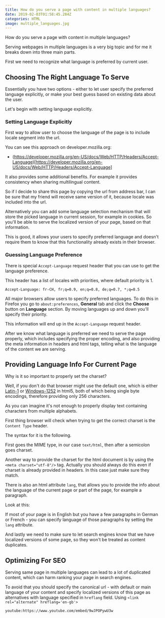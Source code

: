 ```yaml
---
title: How do you serve a page with content in multiple languages?
date: 2019-02-03T01:58:45.284Z
categories: HTML
image: multiple_languages.jpg
---
```


How do you serve a page with content in multiple languages?

Serving webpages in multiple languages is a very big topic and for me it breaks down into three main parts.

First we need to recognize what language is preferred by current user.

## Choosing The Right Language To Serve

Essentially you have two options - either to let user specify the preferred language explicitly, or make your best guess based on existing data about the user.

Let's begin with setting language explicitly.

### Setting Language Explicitly

First way to allow user to choose the language of the page is to include locale segment into the url.

You can see this approach on developer.mozilla.org:

* (https://developer.mozilla.org/en-US/docs/Web/HTTP/Headers/Accept-Language)[https://developer.mozilla.org/en-US/docs/Web/HTTP/Headers/Accept-Language]

It also provides some additional benefits. For example it provides consistency when sharing multilingual content.

So if I decide to share this page by copying the url from address bar, I can be sure that my friend will receive same version of it, because locale was included into the url.

Alternatively you can add some language selection mechanism that will store the picked language in current session, for example in cookies. So you'll be able to serve the localized version of your page, based on that information.

This is good, it allows your users to specify preferred language and doesn't require them to know that this functionality already exists in their browser.

### Guessing Language Preference

There is special `Accept-Language` request header that you can use to get the language preference.

This header has a list of locales with priorities, where default priority is 1.

```
Accept-Language: fr-CH, fr;q=0.9, en;q=0.8, de;q=0.7, *;q=0.5
```

All major browsers allow users to specify preferred languages. To do this in Firefox you go to `about:preferences`, **General** tab and click the **Choose** button on **Language** section. By moving languages up and down you'll specify their priority.

This information will end up in the `Accept-Language` request header.

After we know what language is preferred we need to serve the page properly, which includes specifying the proper encoding, and also providing the meta information in headers and html tags, telling what is the language of the content we are serving.

## Providing Language Info For Current Page

Why is it so important to properly set the charset?

Well, if you don't do that browser might use the default one, which is either [Latin-1](https://en.wikipedia.org/wiki/ISO/IEC_8859-1) or [Windows-1252](https://en.wikipedia.org/wiki/Windows-1252) in html5, both of which being single byte encodings, therefore providing only 256 characters.

As you can imagine it's not enough to properly display text containing characters from multiple alphabets.

First thing browser will check when trying to get the correct charset is the `Content Type` header.

The syntax for it is the following.

First goes the MIME type, in our case `text/html`, then after a semicolon goes charset.

Another way to provide the charset for the html document is by using the `<meta charset="utf-8"/>` tag. Actually you should always do this even if charset is already provided in headers. In this case just make sure they match.

There is also an html attribute `lang`, that allows you to provide the info about the language of the current page or part of the page, for example a paragraph.

Look at this:

If most of your page is in English but you have a few paragraphs in German or French - you can specify language of those paragraphs by setting the `lang` attribute.

And lastly we need to make sure to let search engines know that we have localized versions of some page, so they won't be treated as content duplicates.

## Optimizing For SEO

Serving same page in multiple languages can lead to a lot of duplicated content, which can harm ranking your page in search engines.

To avoid that you should specify the canonical url - with default or main language of your content and specify localized versions of this page as alternatives with language specified in `hreflang` field. Using `<link rel="alternate" hreflang='en-gb'>`

`youtube:https://www.youtube.com/embed/9wJPOPywU3w`
